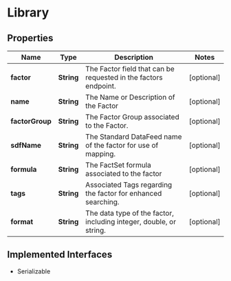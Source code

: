

# Library


## Properties

Name | Type | Description | Notes
------------ | ------------- | ------------- | -------------
**factor** | **String** | The Factor field that can be requested in the factors endpoint. |  [optional]
**name** | **String** | The Name or Description of the Factor |  [optional]
**factorGroup** | **String** | The Factor Group associated to the Factor. |  [optional]
**sdfName** | **String** | The Standard DataFeed name of the factor for use of mapping. |  [optional]
**formula** | **String** | The FactSet formula associated to the factor |  [optional]
**tags** | **String** | Associated Tags regarding the factor for enhanced searching. |  [optional]
**format** | **String** | The data type of the factor, including integer, double, or string. |  [optional]


## Implemented Interfaces

* Serializable


